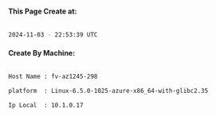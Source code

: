 
   
#### This Page Create at:

```bash

2024-11-03 - 22:53:39 UTC

```

#### Create By Machine:

```bash

Host Name : fv-az1245-298

platform  : Linux-6.5.0-1025-azure-x86_64-with-glibc2.35

Ip Local  : 10.1.0.17

```

